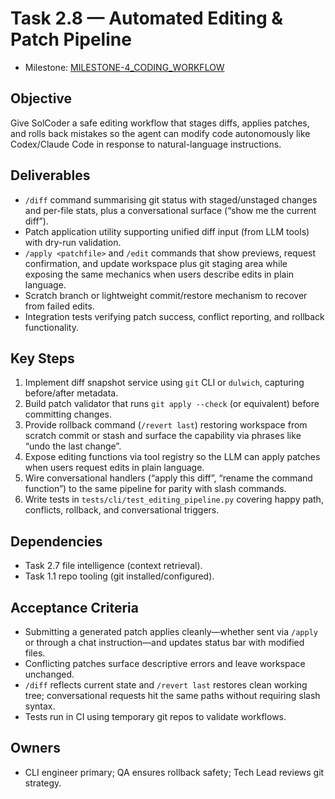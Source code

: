 # Task 2.8 — Automated Editing & Patch Pipeline

- Milestone: [MILESTONE-4_CODING_WORKFLOW](../milestones/MILESTONE-4_CODING_WORKFLOW.md)

## Objective
Give SolCoder a safe editing workflow that stages diffs, applies patches, and rolls back mistakes so the agent can modify code autonomously like Codex/Claude Code in response to natural-language instructions.

## Deliverables
- `/diff` command summarising git status with staged/unstaged changes and per-file stats, plus a conversational surface (“show me the current diff”).
- Patch application utility supporting unified diff input (from LLM tools) with dry-run validation.
- `/apply <patchfile>` and `/edit` commands that show previews, request confirmation, and update workspace plus git staging area while exposing the same mechanics when users describe edits in plain language.
- Scratch branch or lightweight commit/restore mechanism to recover from failed edits.
- Integration tests verifying patch success, conflict reporting, and rollback functionality.

## Key Steps
1. Implement diff snapshot service using `git` CLI or `dulwich`, capturing before/after metadata.
2. Build patch validator that runs `git apply --check` (or equivalent) before committing changes.
3. Provide rollback command (`/revert last`) restoring workspace from scratch commit or stash and surface the capability via phrases like “undo the last change”.
4. Expose editing functions via tool registry so the LLM can apply patches when users request edits in plain language.
5. Wire conversational handlers (“apply this diff”, “rename the command function”) to the same pipeline for parity with slash commands.
6. Write tests in `tests/cli/test_editing_pipeline.py` covering happy path, conflicts, rollback, and conversational triggers.

## Dependencies
- Task 2.7 file intelligence (context retrieval).
- Task 1.1 repo tooling (git installed/configured).

## Acceptance Criteria
- Submitting a generated patch applies cleanly—whether sent via `/apply` or through a chat instruction—and updates status bar with modified files.
- Conflicting patches surface descriptive errors and leave workspace unchanged.
- `/diff` reflects current state and `/revert last` restores clean working tree; conversational requests hit the same paths without requiring slash syntax.
- Tests run in CI using temporary git repos to validate workflows.

## Owners
- CLI engineer primary; QA ensures rollback safety; Tech Lead reviews git strategy.
